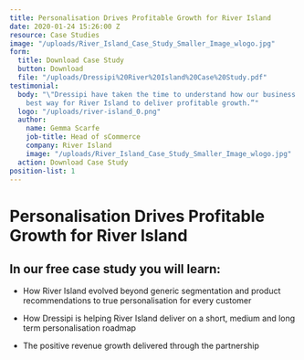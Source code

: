 ```yaml
---
title: Personalisation Drives Profitable Growth for River Island
date: 2020-01-24 15:26:00 Z
resource: Case Studies
image: "/uploads/River_Island_Case_Study_Smaller_Image_wlogo.jpg"
form:
  title: Download Case Study
  button: Download
  file: "/uploads/Dressipi%20River%20Island%20Case%20Study.pdf"
testimonial:
  body: "\"Dressipi have taken the time to understand how our business works and the
    best way for River Island to deliver profitable growth.”"
  logo: "/uploads/river-island_0.png"
  author:
    name: Gemma Scarfe
    job-title: Head of sCommerce
    company: River Island
    image: "/uploads/River_Island_Case_Study_Smaller_Image_wlogo.jpg"
  action: Download Case Study
position-list: 1
---
```


# Personalisation Drives Profitable Growth for River Island

## In our free case study you will learn:

- How River Island evolved beyond generic segmentation and product recommendations to true personalisation for every customer

- How Dressipi is helping River Island deliver on a short, medium and long term personalisation roadmap

- The positive revenue growth delivered through the partnership